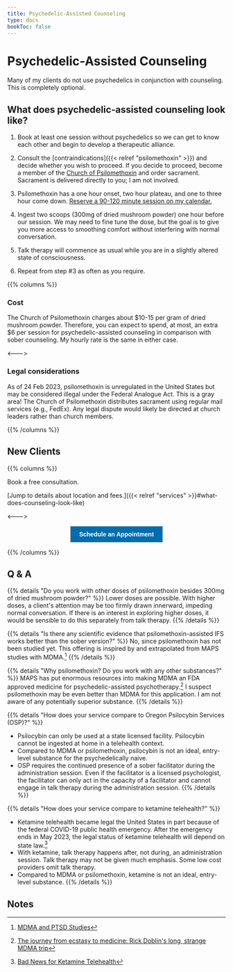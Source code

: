 ```yaml
---
title: Psychedelic-Assisted Counseling
type: docs
bookToc: false
---
```


# Psychedelic-Assisted Counseling

Many of my clients do not use psychedelics
in conjunction with counseling. This is completely optional.

## What does psychedelic-assisted counseling look like?

1. Book at least one session without psychedelics
so we can get to know each other and begin to develop a therapeutic alliance.

2. Consult the [contraindications]({{< relref "psilomethoxin" >}})
and decide whether you wish
to proceed. If you decide to proceed, become a member of
the [Church of Psilomethoxin](https://psilomethoxin.com/?sld=jpritikin) and order sacrament.
Sacrament is delivered directly to you; I am not involved.

3. Psilomethoxin has a one hour onset, two hour plateau, and one to three hour come down.
[Reserve a 90-120 minute session on my calendar.](https://joshua-pritikin.clientsecure.me/sign-in)

4. Ingest two scoops (300mg of dried mushroom powder) one hour before
our session. We may need to fine tune the dose, but the goal is to
give you more access to smoothing comfort without interfering
with normal conversation.

5. Talk therapy will commence as usual while you are
in a slightly altered state of consciousness.

6. Repeat from step #3 as often as you require.

{{% columns %}}

### Cost

The Church of Psilomethoxin charges about $10-15 per gram of dried mushroom powder.
Therefore, you can expect to spend, at most, an extra $6 per session for
psychedelic-assisted counseling in comparison with sober counseling.
My hourly rate is the same in either case.

<--->

### Legal considerations

As of 24 Feb 2023, psilomethoxin is unregulated in the United States
but may be considered illegal under the Federal Analogue Act.
This is a gray area!
The Church of Psilomethoxin distributes sacrament using regular
mail services (e.g., FedEx).
Any legal dispute would likely be directed at church leaders
rather than church members.

{{% /columns %}}

## New Clients

{{% columns %}}

Book a free consultation.

[Jump to details about location and fees.]({{< relref "services"  >}}#what-does-counseling-look-like)

<--->

<center>
<!-- ScheduleOnce button START -->
<button id="SOIBTN_jpintro" style="background: #006DAF; color: #ffffff; padding: 10px 20px; border: 1px solid #c8c8c8; font: bold 14px Arial; cursor: pointer;" data-height="580" data-psz="00" data-so-page="jpintro" data-delay="1">Schedule an Appointment</button>
<script type="text/javascript" src="https://cdn.oncehub.com/mergedjs/so.js"></script>
<!-- ScheduleOnce button END -->
</center>

{{% /columns %}}

## Q & A

{{% details "Do you work with other doses of psilomethoxin besides 300mg of dried mushroom powder?" %}}
Lower doses are possible. With higher doses, a client's attention may be
too firmly drawn innerward, impeding normal conversation. If there is
an interest in exploring higher doses, it would be sensible to do
this separately from talk therapy.
{{% /details %}}

{{% details "Is there any scientific evidence that psilomethoxin-assisted IFS works better than the sober version?" %}}
No, since psilomethoxin has not been studied yet.
This offering is inspired by and extrapolated from MAPS studies with MDMA.[^maps-ifs-mdma]
{{% /details %}}

{{% details "Why psilomethoxin? Do you work with any other substances?" %}}
MAPS has put enormous resources into making MDMA an FDA approved medicine
for psychedelic-assisted psychotherapy.[^mdma-history]
I suspect psilomethoxin may be even better than MDMA
for this application.
I am not aware of any potentially superior substance.
{{% /details %}}

{{% details "How does your service compare to Oregon Psilocybin Services (OSP)?" %}}
- Psilocybin can only be used at a state licensed facility. Psilocybin cannot be ingested at home in a telehealth context.
- Compared to MDMA or psilomethoxin, psilocybin is not an ideal, entry-level substance for the psychedelically naive.
- OSP requires the continued presence of a sober facilitator during the administration
session. Even if the facilitator is a licensed psychologist,
the facilitator can only act in the capacity of a facilitator
and cannot engage in talk therapy during the administration session.
{{% /details %}}

{{% details "How does your service compare to ketamine telehealth?" %}}
- Ketamine telehealth became legal the United States in part because of
the federal COVID-19 public health emergency.
After the emergency ends in May 2023, the legal status of 
ketamine telehealth will depend on state law.[^hb-2023feb02]
- With ketamine, talk therapy happens after, not during, an administration
session. Talk therapy may not be given much emphasis.
Some low cost providers omit talk therapy.
- Compared to MDMA or psilomethoxin, ketamine is not an ideal, entry-level substance.
{{% /details %}}

## Notes

[^hb-2023feb02]: [Bad News for Ketamine Telehealth](https://harrisbricken.com/psychlawblog/bad-news-for-ketamine-telehealth/)

[^maps-ifs-mdma]: [MDMA and PTSD Studies](https://ifs-institute.com/resources/research/mdma-and-ptsd-studies)

[^mdma-history]: [The journey from ecstasy to medicine: Rick Doblin's long, strange MDMA trip](https://newatlas.com/mdma-ptsd-rick-doblin/52792/)

